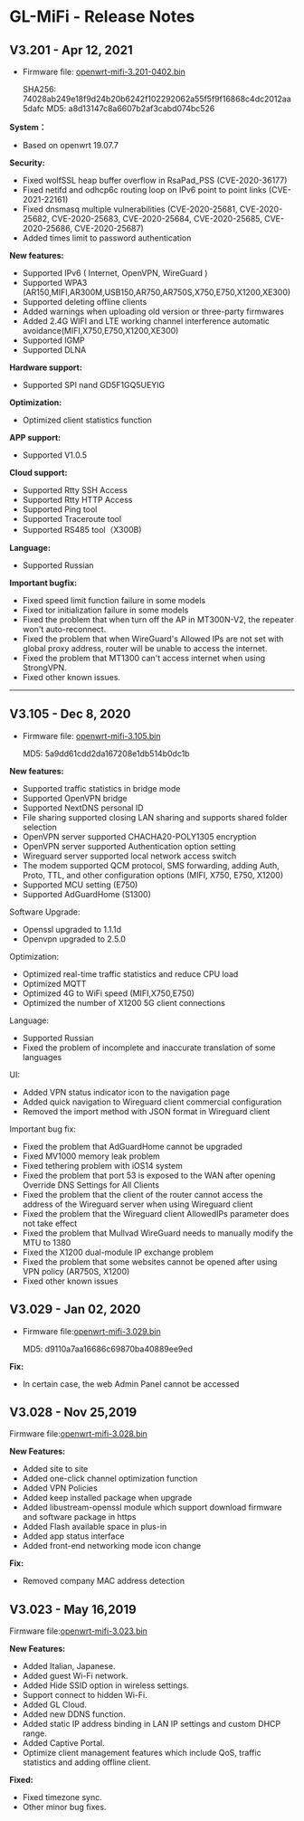 # GL-MiFi - Release Notes

## V3.201 - Apr 12, 2021

- Firmware file: [openwrt-mifi-3.201-0402.bin](https://fw.gl-inet.com/firmware/mifi/v1/openwrt-mifi-3.201-0402.bin)

    SHA256: 74028ab249e18f9d24b20b6242f102292062a55f5f9f16868c4dc2012aa5dafc
    MD5: a8d13147c8a6607b2af3cabd074bc526

**System：**

- Based on openwrt 19.07.7

**Security:**

- Fixed wolfSSL heap buffer overflow in RsaPad_PSS (CVE-2020-36177)
- Fixed netifd and odhcp6c routing loop on IPv6 point to point links (CVE-2021-22161)
- Fixed dnsmasq multiple vulnerabilities (CVE-2020-25681, CVE-2020-25682, CVE-2020-25683, CVE-2020-25684, CVE-2020-25685, CVE-2020-25686, CVE-2020-25687)
- Added times limit to password authentication

**New features:**

- Supported IPv6 ( Internet, OpenVPN, WireGuard )
- Supported WPA3 (AR150,MIFI,AR300M,USB150,AR750,AR750S,X750,E750,X1200,XE300)
- Supported deleting offline clients
- Added warnings when uploading old version or three-party firmwares
- Added 2.4G WIFI and LTE working channel interference automatic avoidance(MIFI,X750,E750,X1200,XE300)
- Supported IGMP 
- Supported DLNA

**Hardware support:**

- Supported SPI nand GD5F1GQ5UEYIG

**Optimization:**

- Optimized client statistics function

**APP support:**

- Supported V1.0.5

**Cloud support:**

- Supported Rtty SSH Access
- Supported Rtty HTTP Access
- Supported Ping tool
- Supported Traceroute tool
- Supported RS485 tool（X300B)

**Language:**

- Supported Russian

**Important bugfix:**

- Fixed speed limit function failure in some models
- Fixed tor initialization failure in some models
- Fixed the problem that when turn off the AP in MT300N-V2, the repeater won't auto-reconnect.
- Fixed the problem that when WireGuard's Allowed IPs are not set with global proxy address, router will be unable to access the internet. 
- Fixed the problem that MT1300 can't access internet when using StrongVPN.
- Fixed other known issues.

---

## V3.105 - Dec 8, 2020

- Firmware file: [openwrt-mifi-3.105.bin](https://fw.gl-inet.com/firmware/mifi/v1/openwrt-mifi-3.105.bin)

    MD5: 5a9dd61cdd2da167208e1db514b0dc1b

**New features:**

- Supported traffic statistics in bridge mode
- Supported OpenVPN bridge
- Supported NextDNS personal ID
- File sharing supported closing LAN sharing and supports shared folder selection
- OpenVPN server supported CHACHA20-POLY1305 encryption
- OpenVPN server supported Authentication option setting
- Wireguard server supported local network access switch
- The modem supported QCM protocol, SMS forwarding, adding Auth, Proto, TTL, and other configuration options (MIFI, X750, E750, X1200)
- Supported MCU setting (E750)
- Supported AdGuardHome (S1300)

Software Upgrade:

- Openssl upgraded to 1.1.1d
- Openvpn upgraded to 2.5.0

Optimization:

- Optimized real-time traffic statistics and reduce CPU load
- Optimized MQTT
- Optimized 4G to WiFi speed (MIFI,X750,E750)
- Optimized the number of X1200 5G client connections

Language:

- Supported Russian
- Fixed the problem of incomplete and inaccurate translation of some languages

UI:

- Added VPN status indicator icon to the navigation page
- Added quick navigation to Wireguard client commercial configuration
- Removed the import method with JSON format in Wireguard client 

Important bug fix:

- Fixed the problem that AdGuardHome cannot be upgraded
- Fixed MV1000 memory leak problem
- Fixed tethering problem with iOS14 system
- Fixed the problem that port 53 is exposed to the WAN after opening Override DNS Settings for All Clients
- Fixed the problem that the client of the router cannot access the address of the Wireguard server when using Wireguard client
- Fixed the problem that the Wireguard client AllowedIPs parameter does not take effect
- Fixed the problem that Mullvad WireGuard needs to manually modify the MTU to 1380
- Fixed the X1200 dual-module IP exchange problem
- Fixed the problem that some websites cannot be opened after using VPN policy (AR750S, X1200)
- Fixed other known issues

## V3.029 - Jan 02, 2020

- Firmware file:[openwrt-mifi-3.029.bin](https://fw.gl-inet.com/firmware/mifi/v1/openwrt-mifi-3.029.bin)

    MD5: d9110a7aa16686c69870ba40889ee9ed

**Fix:**

- In certain case, the web Admin Panel cannot be accessed

## V3.028 - Nov 25,2019

Firmware file:[openwrt-mifi-3.028.bin](https://fw.gl-inet.com/firmware/mifi/v1/openwrt-mifi-3.028.bin)

**New Features:**


- Added site to site
- Added one-click channel optimization function
- Added VPN Policies
- Added keep installed package when upgrade
- Added libustream-openssl module which support download firmware and software package in https
- Added Flash available space in plus-in
- Added app status interface
- Added front-end networking mode icon change

**Fix:**

- Removed company MAC address detection


## V3.023 - May 16,2019

Firmware file:[openwrt-mifi-3.023.bin](https://fw.gl-inet.com/firmware/mifi/v1/openwrt-mifi-3.023.bin)

**New Features:**


- Added Italian, Japanese.
- Added guest Wi-Fi network.
- Added Hide SSID option in wireless settings.
- Support connect to hidden Wi-Fi.
- Added GL Cloud.
- Added new DDNS function.
- Added static IP address binding in LAN IP settings and custom DHCP range.
- Added Captive Portal.
- Optimize client management features which include QoS, traffic statistics and adding offline client.

**Fixed:**


- Fixed timezone sync.
- Other minor bug fixes.

